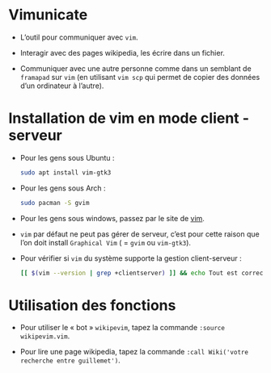 # Vimunicate

* L’outil pour communiquer avec `vim`.

* Interagir avec des pages wikipedia, les écrire dans un fichier.

* Communiquer avec une  autre personne comme dans un semblant  de `framapad` sur `vim` (en utilisant `vim scp` qui permet de copier des données d’un ordinateur à l’autre).

# Installation de vim en mode client - serveur

* Pour les gens sous Ubuntu :
  ```bash
  sudo apt install vim-gtk3
  ```

* Pour les gens sous Arch :
  ```bash
  sudo pacman -S gvim
  ```

* Pour les gens sous windows, passez par le site de [vim](https://www.vim.org).

* `vim` par  défaut ne peut  pas gérer de serveur,  c’est pour cette  raison que l’on doit install `Graphical Vim` ( = `gvim` ou `vim-gtk3`).

* Pour vérifier si `vim` du système supporte la gestion client-serveur :
  ```bash
  [[ $(vim --version | grep +clientserver) ]] && echo Tout est correct || echo Tu dois installer gvim ou vim-gtk3
  ```

# Utilisation des fonctions

* Pour utiliser le « bot » `wikipevim`, tapez la commande `:source wikipevim.vim`.

* Pour lire une page wikipedia, tapez la commande `:call Wiki('votre recherche entre guillemet')`.
